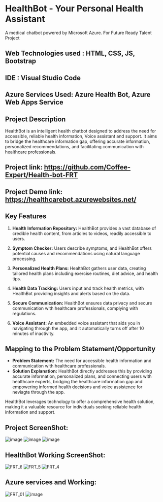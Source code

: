 # HealthBot - Your Personal Health Assistant
A medical chatbot powered by Microsoft Azure. For Future Ready Talent Project

## Web Technologies used : HTML, CSS, JS, Bootstrap
## IDE : Visual Studio Code

## Azure Services Used: Azure Health Bot, Azure Web Apps Service
## Project Description
HealthBot is an intelligent health chatbot designed to address the need for accessible, reliable health information, Voice assistant and support. It aims to bridge the healthcare information gap, offering accurate information, personalized recommendations, and facilitating communication with healthcare professionals.

## Project link:   https://github.com/Coffee-Expert/Health-bot-FRT   

## Project Demo link: https://healthcarebot.azurewebsites.net/

## Key Features

1. **Health Information Repository:** HealthBot provides a vast database of credible health content, from articles to videos, readily accessible to users.

2. **Symptom Checker:** Users describe symptoms, and HealthBot offers potential causes and recommendations using natural language processing.

3. **Personalized Health Plans:** HealthBot gathers user data, creating tailored health plans including exercise routines, diet advice, and health tips.

4. **Health Data Tracking:** Users input and track health metrics, with HealthBot providing insights and alerts based on the data.

5. **Secure Communication:** HealthBot ensures data privacy and secure communication with healthcare professionals, complying with regulations.

6. **Voice Assistant:** An embedded voice assistant that aids you in navigating through the app, and it automatically turns off after 10 minutes of inactivity.

## Mapping to the Problem Statement/Opportunity

- **Problem Statement:** The need for accessible health information and communication with healthcare professionals.
- **Solution Explanation:** HealthBot directly addresses this by providing accurate information, personalized plans, and connecting users with healthcare experts, bridging the healthcare information gap and empowering informed health decisions and voice assistence for neviagte through the app.

HealthBot leverages technology to offer a comprehensive health solution, making it a valuable resource for individuals seeking reliable health information and support.
## Project ScreenShot:
![image](https://github.com/Akshitkt001/MS_FRT_HealthCareBot/assets/137613929/9a415307-9ab2-4ab0-ab7e-eb5b07667050)
![image](https://github.com/Akshitkt001/MS_FRT_HealthCareBot/assets/137613929/aae9b935-3d7a-4c68-a5b6-ce76ede8d482)
![image](https://github.com/Akshitkt001/MS_FRT_HealthCareBot/assets/137613929/d4d375cd-0099-4182-b163-d4d80b6c05d3)

## HealthBot Working ScreenShot:
![FRT_6](https://github.com/Coffee-Expert/Health-bot-FRT/assets/137613929/07a77307-2254-4bcb-a794-a955278e815e)
![FRT_5](https://github.com/Coffee-Expert/Health-bot-FRT/assets/137613929/8e43529c-a4b8-4823-9180-a9da671ec921)
![FRT_4](https://github.com/Coffee-Expert/Health-bot-FRT/assets/137613929/82a9db0b-428c-4157-bd07-f1910154ea3f)
## Azure services and Working:
![FRT_01](https://github.com/Coffee-Expert/Health-bot-FRT/assets/137613929/12c7b7ce-9665-497b-a96a-2929ced44e79)
![image](https://github.com/Akshitkt001/MS_FRT_HealthCareBot/assets/137613929/c616ad47-018f-4c0a-951e-0cbcdfb78946)




<!--- Previous image link-- https://github.com/Coffee-Expert/Health-bot-FRT/assets/137613929/e6d622c8-fb30-450b-9761-4a5cd68b005b -->



